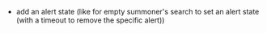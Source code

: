 - add an alert state (like for empty summoner's search to set an alert state (with a timeout to remove the specific alert))